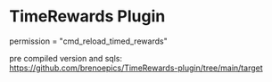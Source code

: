 # TimeRewards Plugin


permission = "cmd_reload_timed_rewards"

pre compiled version and sqls:
https://github.com/brenoepics/TimeRewards-plugin/tree/main/target
